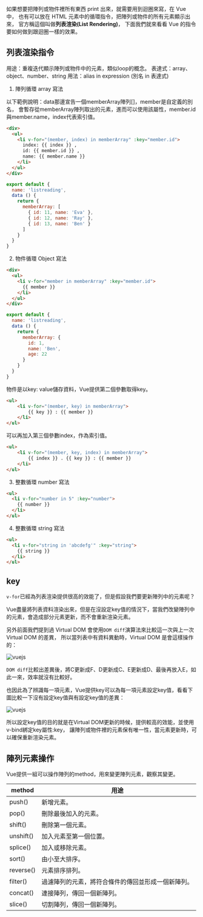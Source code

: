 如果想要把陣列或物件裡所有東西 print 出來，就需要用到迴圈來寫，在 Vue 中，
也有可以放在 HTML 元素中的循環指令，把陣列或物件的所有元素顯示出來，
官方稱這個叫做**列表渲染(List Rendering)**，
下面我們就來看看 Vue 的指令要如何做到跟迴圈一樣的效果。

## 列表渲染指令

用途：重複迭代顯示陣列或物件中的元素，類似loop的概念。
表達式：array、object、number、string
用法：alias in expression (別名 in 表達式)

1. 陣列循環 array 寫法

以下範例說明：data那邊宣告一個memberArray陣列[]，member是自定義的別名，
會暫存從memberArray陣列取出的元素，進而可以使用該屬性，member.id與member.name，index代表索引值。

```html
<div>
  <ul>
    <li v-for="(member, index) in memberArray" :key="member.id">
      index: {{ index }} ,
      id: {{ member.id }} ,
      name: {{ member.name }}
    </li>
  </ul>
</div>
```
```javascript
export default {
  name: 'listreading',
  data () {
    return {
      memberArray: [
        { id: 11, name: 'Eva' },
        { id: 12, name: 'Ray' },
        { id: 13, name: 'Ben' }
      ]
    }
  }
}
```

2. 物件循環 Object 寫法
```html
<div>
  <ul>
    <li v-for="member in memberArray" :key="member.id">
      {{ member }}
    </li>
  </ul>
</div>
```
```javascript
export default {
  name: 'listreading',
  data () {
    return {
      memberArray: {
        id: 1,
        name: 'Ben',
        age: 22
      }
    }
  }
}
```
物件是以key: value儲存資料，Vue提供第二個參數取得key。
```html
<ul>
    <li v-for="(member, key) in memberArray">
        {{ key }} : {{ member }}
    </li>
</ul>
```
可以再加入第三個參數index，作為索引值。
```html
<ul>
    <li v-for="(member, key, index) in memberArray">
        {{ index }} . {{ key }} : {{ member }}
    </li>
</ul>
```

3.  整數循環 number 寫法
```html
<ul>
  <li v-for="number in 5" :key="number">
    {{ number }}
  </li>
</ul>
```

4.  整數循環 string 寫法
```html
<ul>
  <li v-for="string in 'abcdefg'" :key="string">
    {{ string }}
  </li>
</ul>
```

## key

```v-for```已經為列表渲染提供很高的效能了，但是假設我們要更新陣列中的元素呢？

Vue盡量將列表資料渲染出來，但是在沒設定key值的情況下，當我們改變陣列中的元素，會造成部分元素更新，而不會重新渲染元素。
 
另外前面我們提到過 Virtual DOM 會使用```DOM diff```演算法來比較這一次與上一次 Virtual DOM 的差異，
所以當列表中有資料異動時，Virtual DOM 是會這樣操作的：

![vuejs](https://ithelp.ithome.com.tw/upload/images/20180117/20107673BdkrfT9fnV.png 'vuejs')

```DOM diff```比較出差異後，將C更新成F、D更新成C、E更新成D、最後再放入E，如此一來，效率就沒有比較好。

也因此為了辨識每一項元素，Vue提供key可以為每一項元素設定key值，看看下圖比較一下沒有設定key值與有設定key值的差異：

![vuejs](https://ithelp.ithome.com.tw/upload/images/20180117/20107673dO5eeuCZ9w.png 'vuejs')

所以設定key值的目的就是在Virtual DOM更新的時候，提供較高的效能，並使用v-bind綁定key屬性:key，
讓陣列或物件裡的元素保有唯一性，當元素更新時，可以確保重新渲染元素。

## 陣列元素操作

Vue提供一組可以操作陣列的method，用來變更陣列元素，觀察其變更。

|method|用途|
|--|--|
|push()|新增元素。|
|pop()|刪除最後加入的元素。|
|shift()|刪除第一個元素。|
|unshift()|加入元素至第一個位置。|
|splice()|加入或移除元素。|
|sort()|由小至大排序。|
|reverse()|元素排序排列。|
|filter()|過濾陣列的元素，將符合條件的傳回並形成一個新陣列。|
|concat()|連接陣列，傳回一個新陣列。|
|slice()|切割陣列，傳回一個新陣列。|










































